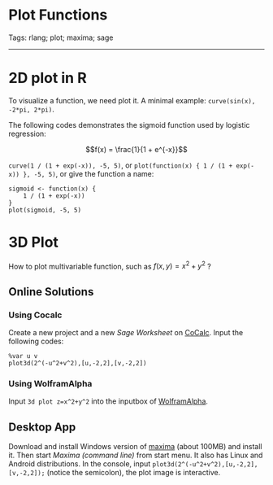 # Plot Functions
Tags: rlang; plot; maxima; sage

------

# 2D plot in R

To visualize a function, we need plot it.
A minimal example: `curve(sin(x), -2*pi, 2*pi)`.

The following codes demonstrates the sigmoid function used by logistic regression:

$$f(x) = \frac{1}{1 + e^{-x}}$$

`curve(1 / (1 + exp(-x)), -5, 5)`, or
`plot(function(x) { 1 / (1 + exp(-x)) }, -5, 5)`,
or give the function a name:
```
sigmoid <- function(x) {
    1 / (1 + exp(-x))
}
plot(sigmoid, -5, 5)
```

# 3D Plot

How to plot multivariable function, such as $f(x, y) = x^2 + y^2$ ?

## Online Solutions

### Using Cocalc

Create a new project and a new *Sage Worksheet* on [CoCalc](https://cocalc.com/).
Input the following codes:
```
%var u v
plot3d(2^(-u^2+v^2),[u,-2,2],[v,-2,2])
```

### Using WolframAlpha

Input `3d plot z=x^2+y^2` into the inputbox of [WolframAlpha](http://www.wolframalpha.com/).

## Desktop App

Download and install Windows version of [maxima](http://maxima.sourceforge.net/)
(about 100MB) and install it. Then start *Maxima (command line)* from start menu.
It also has Linux and Android distributions.
In the console, input `plot3d(2^(-u^2+v^2),[u,-2,2],[v,-2,2]);`
(notice the semicolon), the plot image is interactive.

